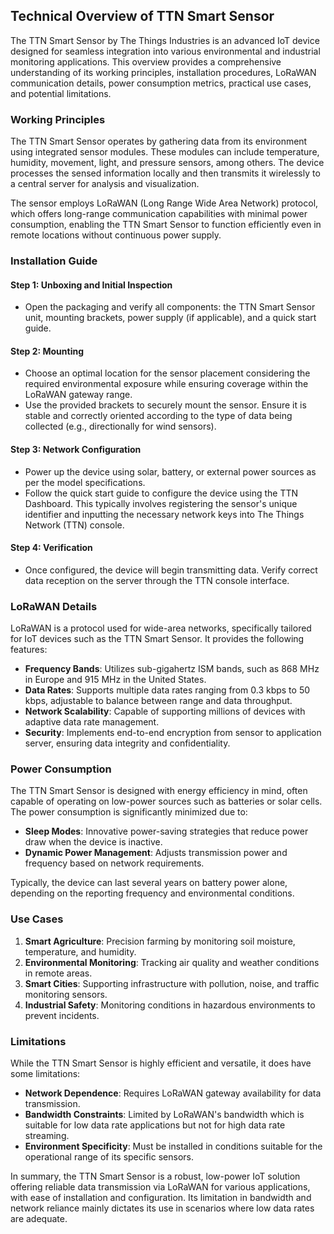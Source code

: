 ## Technical Overview of TTN Smart Sensor

The TTN Smart Sensor by The Things Industries is an advanced IoT device designed for seamless integration into various environmental and industrial monitoring applications. This overview provides a comprehensive understanding of its working principles, installation procedures, LoRaWAN communication details, power consumption metrics, practical use cases, and potential limitations.

### Working Principles

The TTN Smart Sensor operates by gathering data from its environment using integrated sensor modules. These modules can include temperature, humidity, movement, light, and pressure sensors, among others. The device processes the sensed information locally and then transmits it wirelessly to a central server for analysis and visualization.

The sensor employs LoRaWAN (Long Range Wide Area Network) protocol, which offers long-range communication capabilities with minimal power consumption, enabling the TTN Smart Sensor to function efficiently even in remote locations without continuous power supply.

### Installation Guide

#### Step 1: Unboxing and Initial Inspection
- Open the packaging and verify all components: the TTN Smart Sensor unit, mounting brackets, power supply (if applicable), and a quick start guide.

#### Step 2: Mounting
- Choose an optimal location for the sensor placement considering the required environmental exposure while ensuring coverage within the LoRaWAN gateway range.
- Use the provided brackets to securely mount the sensor. Ensure it is stable and correctly oriented according to the type of data being collected (e.g., directionally for wind sensors).

#### Step 3: Network Configuration
- Power up the device using solar, battery, or external power sources as per the model specifications.
- Follow the quick start guide to configure the device using the TTN Dashboard. This typically involves registering the sensor's unique identifier and inputting the necessary network keys into The Things Network (TTN) console.

#### Step 4: Verification
- Once configured, the device will begin transmitting data. Verify correct data reception on the server through the TTN console interface.

### LoRaWAN Details

LoRaWAN is a protocol used for wide-area networks, specifically tailored for IoT devices such as the TTN Smart Sensor. It provides the following features:

- **Frequency Bands**: Utilizes sub-gigahertz ISM bands, such as 868 MHz in Europe and 915 MHz in the United States.
- **Data Rates**: Supports multiple data rates ranging from 0.3 kbps to 50 kbps, adjustable to balance between range and data throughput.
- **Network Scalability**: Capable of supporting millions of devices with adaptive data rate management.
- **Security**: Implements end-to-end encryption from sensor to application server, ensuring data integrity and confidentiality.

### Power Consumption

The TTN Smart Sensor is designed with energy efficiency in mind, often capable of operating on low-power sources such as batteries or solar cells. The power consumption is significantly minimized due to:

- **Sleep Modes**: Innovative power-saving strategies that reduce power draw when the device is inactive.
- **Dynamic Power Management**: Adjusts transmission power and frequency based on network requirements.

Typically, the device can last several years on battery power alone, depending on the reporting frequency and environmental conditions.

### Use Cases

1. **Smart Agriculture**: Precision farming by monitoring soil moisture, temperature, and humidity.
2. **Environmental Monitoring**: Tracking air quality and weather conditions in remote areas.
3. **Smart Cities**: Supporting infrastructure with pollution, noise, and traffic monitoring sensors.
4. **Industrial Safety**: Monitoring conditions in hazardous environments to prevent incidents.

### Limitations

While the TTN Smart Sensor is highly efficient and versatile, it does have some limitations:

- **Network Dependence**: Requires LoRaWAN gateway availability for data transmission.
- **Bandwidth Constraints**: Limited by LoRaWAN's bandwidth which is suitable for low data rate applications but not for high data rate streaming.
- **Environment Specificity**: Must be installed in conditions suitable for the operational range of its specific sensors.

In summary, the TTN Smart Sensor is a robust, low-power IoT solution offering reliable data transmission via LoRaWAN for various applications, with ease of installation and configuration. Its limitation in bandwidth and network reliance mainly dictates its use in scenarios where low data rates are adequate.